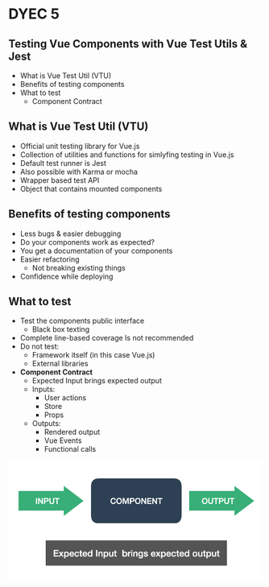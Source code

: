 # DYEC 5

## Testing Vue Components with Vue Test Utils & Jest

- What is Vue Test Util (VTU)
- Benefits of testing components
- What to test
  - Component Contract

## What is Vue Test Util (VTU)

- Official unit testing library for Vue.js
- Collection of utilities and functions for simlyfing testing in Vue.js
- Default test runner is Jest
- Also possible with Karma or mocha
- Wrapper based test API
- Object that contains mounted components

## Benefits of testing components

- Less bugs & easier debugging
- Do your components work as expected?
- You get a documentation of your components
- Easier refactoring
  - Not breaking existing things
- Confidence while deploying

## What to test

- Test the components public interface
  - Black box texting
- Complete line-based coverage Is not recommended
- Do not test:
  - Framework itself (in this case Vue.js)
  - External libraries
- **Component Contract**
  - Expected Input  brings expected output
  - Inputs:
    - User actions
    - Store
    - Props
  - Outputs:
    - Rendered output
    - Vue Events
    - Functional calls

![Component Contract](https://raw.githubusercontent.com/Alex-Ri/dyec/master/dyec5/public/component_contract.png)
